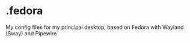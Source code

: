 # .fedora
My config files for my principal desktop, based on Fedora with Wayland (Sway) and Pipewire
